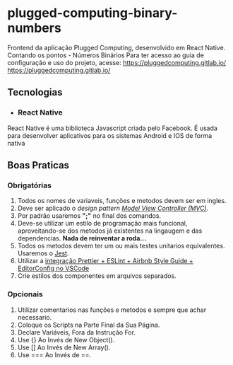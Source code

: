 # plugged-computing-binary-numbers

Frontend da aplicação Plugged Computing, desenvolvido em React Native. Contando os pontos - Números Binários Para ter acesso ao guia de configuração e uso do projeto, acesse: https://pluggedcomputing.gitlab.io/ https://pluggedcomputing.gitlab.io/

## Tecnologias

* ###  React Native 
React Native é uma biblioteca Javascript criada pelo Facebook. É usada para desenvolver aplicativos para os sistemas Android e IOS de forma nativa

## Boas Praticas

### Obrigatórias

1. Todos os nomes de variaveis, funções e metodos devem ser em ingles.
2. Deve ser aplicado o _design pattern [Model View Controller (MVC)](https://www.geeksforgeeks.org/mvc-design-pattern/)_.
4. Por padrão usaremos **";"** no final dos comandos.
5. Deve-se utilizar um estilo de programação mais funcional, aproveitando-se dos metodos já existentes na lingaugem e das dependencias. **Nada de reinventar a roda...**
6. Todos os metodos devem ter um ou mais testes unitarios equivalentes. Usaremos o [Jest](https://jestjs.io/).
7. Utilizar a [integração Prettier + ESLint + Airbnb Style Guide + EditorConfig no VSCode](https://pluggedcomputing.gitlab.io/post/20190901_style_guide/)
8. Crie estilos dos componentes em arquivos separados.

### Opcionais
1. Utilizar comentarios nas funções e metodos e sempre que achar necessario.
2. Coloque os Scripts na Parte Final da Sua Página.
3. Declare Variáveis, Fora da Instrução For.
4. Use {} Ao Invés de New Object().
5. Use [] Ao Invés de New Array().
6. Use === Ao Invés de ==.

